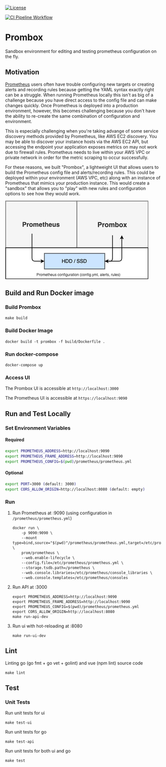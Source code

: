 [![License](https://img.shields.io/github/license/Comcast/prombox)](/LICENSE)

[![CI Pipeline Workflow](https://github.com/Comcast/prombox/workflows/CI%20Pipeline/badge.svg?branch=main)](https://github.com/Comcast/prombox/actions?query=workflow%3A%22CI+Pipeline%22+branch%3A%22main%22)

# Prombox
Sandbox environment for editing and testing prometheus configuration on the fly.

## Motivation

[Prometheus](https://prometheus.io) users often have trouble configuring new targets or creating alerts and recording rules because getting the YAML syntax exactly right can be a struggle. When running Prometheus locally this isn't as big of a challenge because you have direct access to the config file and can make changes quickly. Once Prometheus is deployed into a production environment, however, this becomes challenging because you don't have the ability to re-create the same combination of configuration and environment.

This is especially challenging when you're taking advange of some service discovery methods provided by Prometheus, like AWS EC2 discovery. You may be able to discover your instance hosts via the AWS EC2 API, but accessing the endpoint your application exposes metrics on may not work due to firewall rules. Prometheus needs to live within your AWS VPC or private network in order for the metric scraping to occur successfully.

For these reasons, we built "Prombox", a lightweight UI that allows users to build the Prometheus config file and alerts/recording rules. This could be deployed within your environment (AWS VPC, etc) along with an instance of Prometheus that mimics your production instance. This would create a "sandbox" that allows you to "play" with new rules and configuration options to see how they would work.

![](docs/images/prombox.png)

## Build and Run Docker image

### Build Prombox

```
make build
```

### Build Docker Image
```
docker build -t prombox -f build/Dockerfile .
```

### Run docker-compose

```
docker-compose up
```

### Access UI

The Prombox UI is accessible at `http://localhost:3000`

The Prometheus UI is accessible at `https://localhost:9090`

## Run and Test Locally

### Set Environment Variables

#### Required
```bash
export PROMETHEUS_ADDRESS=http://localhost:9090
export PROMETHEUS_FRAME_ADDRESS=http://localhost:9090
export PROMETHEUS_CONFIG=$(pwd)/prometheus/prometheus.yml
```
#### Optional
```bash
export PORT=3000 (default: 3000)
export CORS_ALLOW_ORIGIN=http://localhost:8080 (default: empty)
```

### Run

1. Run Prometheus at :9090 (using configuration in `/prometheus/prometheus.yml`)
    ```
    docker run \
        -p 9090:9090 \
        --mount type=bind,source="$(pwd)"/prometheus/prometheus.yml,target=/etc/prometheus/prometheus.yml \
        prom/prometheus \
        --web.enable-lifecycle \
        --config.file=/etc/prometheus/prometheus.yml \
        --storage.tsdb.path=/prometheus \
        --web.console.libraries=/etc/prometheus/console_libraries \
        --web.console.templates=/etc/prometheus/consoles
    ```

2. Run API at :3000
    ```
    export PROMETHEUS_ADDRESS=http://localhost:9090
    export PROMETHEUS_FRAME_ADDRESS=http://localhost:9090
    export PROMETHEUS_CONFIG=$(pwd)/prometheus/prometheus.yml
    export CORS_ALLOW_ORIGIN=http://localhost:8080
    make run-api-dev
    ```

3. Run ui with hot-reloading at :8080
    ```
    make run-ui-dev
    ```

## Lint
Linting go (go fmt + go vet + golint) and vue (npm lint) source code
```
make lint
```

## Test

### Unit Tests
Run unit tests for ui
```
make test-ui
```

Run unit tests for go
```
make test-api
```

Run unit tests for both ui and go
```
make test
```
